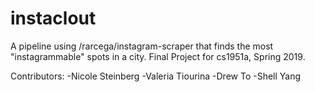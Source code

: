 # instaclout

A pipeline using /rarcega/instagram-scraper that finds the most "instagrammable" spots in a city. 
Final Project for cs1951a, Spring 2019.

Contributors:
-Nicole Steinberg
-Valeria Tiourina
-Drew To
-Shell Yang
